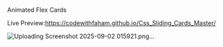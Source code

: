 Animated Flex Cards

Live Preview:https://codewithfaham.github.io/Css_Sliding_Cards_Master/

![Uploading Screenshot 2025-09-02 015921.png…]()

